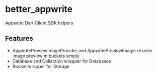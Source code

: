 # better_appwrite

Appwrite Dart Client SDK helpers

## Features

- AppwritePreviewImageProvider and AppwritePreviewImage: resolve image preview in buckets simply
- Database and Collection wrapper for Databases
- Bucket wrapper for Storage
